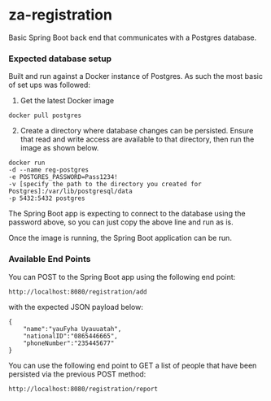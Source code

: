 # za-registration
Basic Spring Boot back end that communicates with a Postgres database.

### Expected database setup
Built and run against a Docker instance of Postgres. As such the most basic of set ups was followed:

1. Get the latest Docker image 
```
docker pull postgres
```
2. Create a directory where database changes can be persisted. Ensure that read and write access are available to that directory, then run the image as shown below.
```
docker run 
-d --name reg-postgres 
-e POSTGRES_PASSWORD=Pass1234! 
-v [specify the path to the directory you created for Postgres]:/var/lib/postgresql/data 
-p 5432:5432 postgres
```
The Spring Boot app is expecting to connect to the database using the password above, so you can just copy the above line and run as is.

Once the image is running, the Spring Boot application can be run.



### Available End Points
You can POST to the Spring Boot app using the following end point:
```
http://localhost:8080/registration/add
```
with the expected JSON payload below:
```
{
    "name":"yauFyha Uyauuatah",
    "nationalID":"0865446665",
    "phoneNumber":"235445677"
}
```

You can use the following end point to GET a list of people that have been persisted via the previous POST method:
```
http://localhost:8080/registration/report
```
